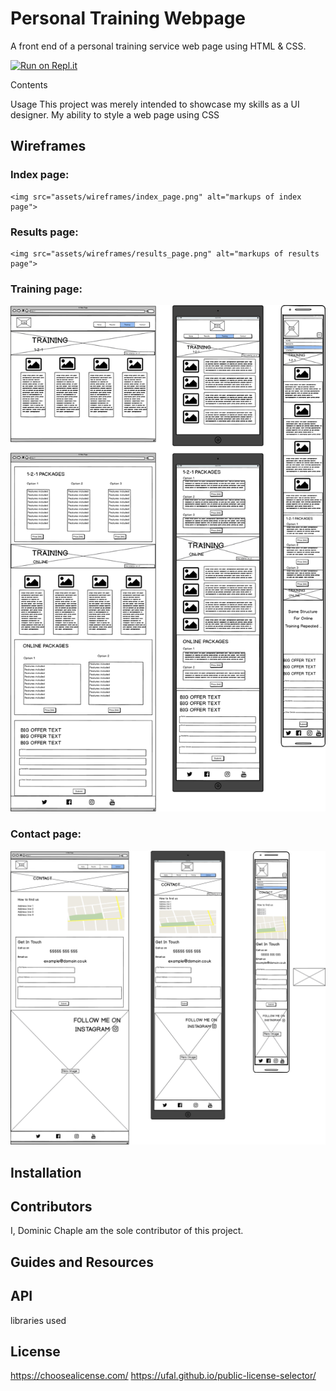 # Personal Training Webpage

A front end of a personal training service web page using HTML &amp; CSS.

[![Run on Repl.it](https://repl.it/badge/github/Domchap90/personal-training)](https://repl.it/github/Domchap90/personal-training)

Contents


Usage
This project was merely intended to showcase my skills as a UI designer. My ability to style a web page using CSS

## Wireframes

### Index page:

    <img src="assets/wireframes/index_page.png" alt="markups of index page">

### Results page:

    <img src="assets/wireframes/results_page.png" alt="markups of results page">

### Training page:

<img src="assets/wireframes/training_page.png" alt="markups of training page">

### Contact page:

<img src="assets/wireframes/contact_page.png" alt="markups of contact page">


## Installation


## Contributors

I, Dominic Chaple am the sole contributor of this project.

## Guides and Resources

## API

libraries used 

## License

https://choosealicense.com/
https://ufal.github.io/public-license-selector/